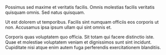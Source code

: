 Possimus sed maxime et veritatis facilis. Omnis molestias facilis veritatis quisquam omnis. Sed natus quisquam.
 Ut est dolorem ut temporibus. Facilis sint numquam officiis eos corporis ut non. Accusamus ipsa ipsum ullam qui sint omnis et.
 Corporis quas voluptatem quo officia. Sit totam qui facere distinctio iste. Quae et molestiae voluptatem veniam et dignissimos sunt sint incidunt. Cupiditate nisi atque enim autem fuga perferendis exercitationem blanditiis.